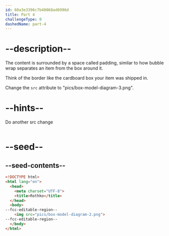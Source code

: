 ```yaml
---
id: 60a3e3396c7b40068ad6996d
title: Part 4
challengeType: 0
dashedName: part-4
---
```


# --description--

The content is surrounded by a space called padding, similar to how bubble wrap separates an item from the box around it.

Think of the border like the cardboard box your item was shipped in.

Change the `src` attribute to "pics/box-model-diagram-3.png".

# --hints--

Do another src change

```js

```

# --seed--

## --seed-contents--

```html
<!DOCTYPE html>
<html lang="en">
  <head>
    <meta charset="UTF-8">
    <title>Rothko</title>
  </head>
  <body>
--fcc-editable-region--
    <img src="pics/box-model-diagram-2.png">
--fcc-editable-region--
  </body>
</html>
```
